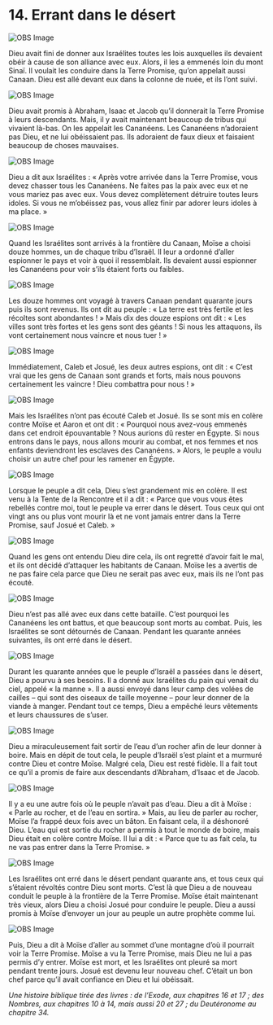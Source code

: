 # 14. Errant dans le désert

![OBS Image](https://cdn.door43.org/obs/jpg/360px/obs-en-14-01.jpg)

Dieu avait fini de donner aux Israélites toutes les lois auxquelles ils devaient obéir à cause de son alliance avec eux. Alors, il les a emmenés loin du mont Sinaï. Il voulait les conduire dans la Terre Promise, qu’on appelait aussi Canaan. Dieu est allé devant eux dans la colonne de nuée, et ils l’ont suivi.

![OBS Image](https://cdn.door43.org/obs/jpg/360px/obs-en-14-02.jpg)

Dieu avait promis à Abraham, Isaac et Jacob qu’il donnerait la Terre Promise à leurs descendants. Mais, il y avait maintenant beaucoup de tribus qui vivaient là-bas. On les appelait les Cananéens. Les Cananéens n’adoraient pas Dieu, et ne lui obéissaient pas. Ils adoraient de faux dieux et faisaient beaucoup de choses mauvaises.

![OBS Image](https://cdn.door43.org/obs/jpg/360px/obs-en-14-03.jpg)

Dieu a dit aux Israélites : « Après votre arrivée dans la Terre Promise, vous devez chasser tous les Cananéens. Ne faites pas la paix avec eux et ne vous mariez pas avec eux. Vous devez complètement détruire toutes leurs idoles. Si vous ne m’obéissez pas, vous allez finir par adorer leurs idoles à ma place. »

![OBS Image](https://cdn.door43.org/obs/jpg/360px/obs-en-14-04.jpg)

Quand les Israélites sont arrivés à la frontière du Canaan, Moïse a choisi douze hommes, un de chaque tribu d’Israël. Il leur a ordonné d’aller espionner le pays et voir à quoi il ressemblait. Ils devaient aussi espionner les Cananéens pour voir s’ils étaient forts ou faibles.

![OBS Image](https://cdn.door43.org/obs/jpg/360px/obs-en-14-05.jpg)

Les douze hommes ont voyagé à travers Canaan pendant quarante jours puis ils sont revenus. Ils ont dit au peuple : « La terre est très fertile et les récoltes sont abondantes ! » Mais dix des douze espions ont dit : « Les villes sont très fortes et les gens sont des géants ! Si nous les attaquons, ils vont certainement nous vaincre et nous tuer ! »

![OBS Image](https://cdn.door43.org/obs/jpg/360px/obs-en-14-06.jpg)

Immédiatement, Caleb et Josué, les deux autres espions, ont dit : « C’est vrai que les gens de Canaan sont grands et forts, mais nous pouvons certainement les vaincre ! Dieu combattra pour nous ! »

![OBS Image](https://cdn.door43.org/obs/jpg/360px/obs-en-14-07.jpg)

Mais les Israélites n’ont pas écouté Caleb et Josué. Ils se sont mis en colère contre Moïse et Aaron et ont dit : « Pourquoi nous avez-vous emmenés dans cet endroit épouvantable ? Nous aurions dû rester en Égypte. Si nous entrons dans le pays, nous allons mourir au combat, et nos femmes et nos enfants deviendront les esclaves des Cananéens. » Alors, le peuple a voulu choisir un autre chef pour les ramener en Égypte.

![OBS Image](https://cdn.door43.org/obs/jpg/360px/obs-en-14-08.jpg)

Lorsque le peuple a dit cela, Dieu s’est grandement mis en colère. Il est venu à la Tente de la Rencontre et il a dit : « Parce que vous vous êtes rebellés contre moi, tout le peuple va errer dans le désert. Tous ceux qui ont vingt ans ou plus vont mourir là et ne vont jamais entrer dans la Terre Promise, sauf Josué et Caleb. »

![OBS Image](https://cdn.door43.org/obs/jpg/360px/obs-en-14-09.jpg)

Quand les gens ont entendu Dieu dire cela, ils ont regretté d’avoir fait le mal, et ils ont décidé d’attaquer les habitants de Canaan. Moïse les a avertis de ne pas faire cela parce que Dieu ne serait pas avec eux, mais ils ne l’ont pas écouté.

![OBS Image](https://cdn.door43.org/obs/jpg/360px/obs-en-14-10.jpg)

Dieu n’est pas allé avec eux dans cette bataille. C’est pourquoi les Cananéens les ont battus, et que beaucoup sont morts au combat. Puis, les Israélites se sont détournés de Canaan. Pendant les quarante années suivantes, ils ont erré dans le désert.

![OBS Image](https://cdn.door43.org/obs/jpg/360px/obs-en-14-11.jpg)

Durant les quarante années que le peuple d’Israël a passées dans le désert, Dieu a pourvu à ses besoins. Il a donné aux Israélites du pain qui venait du ciel, appelé « la manne ». Il a aussi envoyé dans leur camp des volées de cailles – qui sont des oiseaux de taille moyenne – pour leur donner de la viande à manger. Pendant tout ce temps, Dieu a empêché leurs vêtements et leurs chaussures de s’user.

![OBS Image](https://cdn.door43.org/obs/jpg/360px/obs-en-14-12.jpg)

Dieu a miraculeusement fait sortir de l’eau d’un rocher afin de leur donner à boire. Mais en dépit de tout cela, le peuple d’Israël s’est plaint et a murmuré contre Dieu et contre Moïse. Malgré cela, Dieu est resté fidèle. Il a fait tout ce qu’il a promis de faire aux descendants d’Abraham, d’Isaac et de Jacob.

![OBS Image](https://cdn.door43.org/obs/jpg/360px/obs-en-14-13.jpg)

Il y a eu une autre fois où le peuple n’avait pas d’eau. Dieu a dit à Moïse : « Parle au rocher, et de l’eau en sortira. » Mais, au lieu de parler au rocher, Moïse l’a frappé deux fois avec un bâton. En faisant cela, il a déshonoré Dieu. L’eau qui est sortie du rocher a permis à tout le monde de boire, mais Dieu était en colère contre Moïse. Il lui a dit : « Parce que tu as fait cela, tu ne vas pas entrer dans la Terre Promise. »

![OBS Image](https://cdn.door43.org/obs/jpg/360px/obs-en-14-14.jpg)

Les Israélites ont erré dans le désert pendant quarante ans, et tous ceux qui s’étaient révoltés contre Dieu sont morts. C’est là que Dieu a de nouveau conduit le peuple à la frontière de la Terre Promise. Moïse était maintenant très vieux, alors Dieu a choisi Josué pour conduire le peuple. Dieu a aussi promis à Moïse d’envoyer un jour au peuple un autre prophète comme lui.

![OBS Image](https://cdn.door43.org/obs/jpg/360px/obs-en-14-15.jpg)

Puis, Dieu a dit à Moïse d’aller au sommet d’une montagne d’où il pourrait voir la Terre Promise. Moïse a vu la Terre Promise, mais Dieu ne lui a pas permis d’y entrer. Moïse est mort, et les Israélites ont pleuré sa mort pendant trente jours. Josué est devenu leur nouveau chef. C’était un bon chef parce qu’il avait confiance en Dieu et lui obéissait.

_Une histoire biblique tirée des livres : de l’Exode, aux chapitres 16 et 17 ; des Nombres, aux chapitres 10 à 14, mais aussi 20 et 27 ; du Deutéronome au chapitre 34._